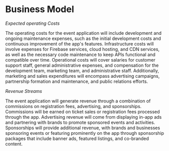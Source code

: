 # Business Model

*Expected operating Costs*

The operating costs for the event application will include development and ongoing maintenance expenses, such as the initial development costs and continuous improvement of the app's features. Infrastructure costs will involve expenses for Firebase services, cloud hosting, and CDN services, as well as the necessary code maintenance to keep APIs functional and compatible over time. Operational costs will cover salaries for customer support staff, general administrative expenses, and compensation for the development team, marketing team, and administrative staff. Additionally, marketing and sales expenditures will encompass advertising campaigns, partnership formation and maintenance, and public relations efforts.

*Revenue Streams*

The event application will generate revenue through a combination of commissions on registration fees, advertising, and sponsorships. Commissions will be earned on ticket sales or registration fees processed through the app. Advertising revenue will come from displaying in-app ads and partnering with brands to promote sponsored events and activities. Sponsorships will provide additional revenue, with brands and businesses sponsoring events or featuring prominently on the app through sponsorship packages that include banner ads, featured listings, and co-branded content.
